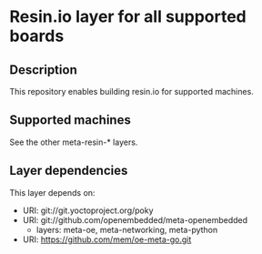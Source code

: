 # Resin.io layer for all supported boards

## Description
This repository enables building resin.io for supported machines.

## Supported machines
See the other meta-resin-* layers.

## Layer dependencies

This layer depends on:

* URI: git://git.yoctoproject.org/poky
* URI: git://github.com/openembedded/meta-openembedded
    * layers: meta-oe, meta-networking, meta-python
* URI: https://github.com/mem/oe-meta-go.git
